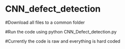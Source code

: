 # CNN_defect_detection

#Download all files to a common folder

#Run the code using python CNN_Defect_detection.py

#Currently the code is raw and everything is hard coded
